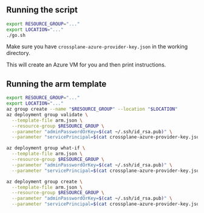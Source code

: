 ## Running the script

```sh
export RESOURCE_GROUP="..."
export LOCATION="..."
./go.sh
```

Make sure you have `crossplane-azure-provider-key.json` in the working directory. 

This will create an Azure VM for you and then print instructions.

## Running the arm template

```sh
export RESOURCE_GROUP="..."
export LOCATION="..."
az group create --name "$RESOURCE_GROUP" --location "$LOCATION"
az deployment group validate \
  --template-file arm.json \
  --resource-group $RESOURCE_GROUP \
  --parameter "adminPasswordOrKey=$(cat ~/.ssh/id_rsa.pub)" \
  --parameter "servicePrincipal=$(cat crossplane-azure-provider-key.json)"

az deployment group what-if \
  --template-file arm.json \
  --resource-group $RESOURCE_GROUP \
  --parameter "adminPasswordOrKey=$(cat ~/.ssh/id_rsa.pub)" \
  --parameter "servicePrincipal=$(cat crossplane-azure-provider-key.json)"

az deployment group create \
  --template-file arm.json \
  --resource-group $RESOURCE_GROUP \
  --parameter "adminPasswordOrKey=$(cat ~/.ssh/id_rsa.pub)" \
  --parameter "servicePrincipal=$(cat crossplane-azure-provider-key.json)"